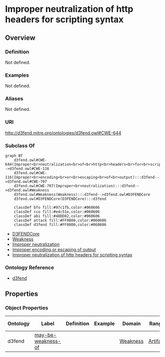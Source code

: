 # Improper neutralization of http headers for scripting syntax

## Overview

### Definition
Not defined.

### Examples
Not defined.

### Aliases
Not defined.

### URI
http://d3fend.mitre.org/ontologies/d3fend.owl#CWE-644

### Subclass Of
```mermaid
graph BT
    d3fend.owl#CWE-644(Improper<br>neutralization<br>of<br>http<br>headers<br>for<br>scripting<br>syntax):::d3fend-->d3fend.owl#CWE-116
    d3fend.owl#CWE-116(Improper<br>encoding<br>or<br>escaping<br>of<br>output):::d3fend-->d3fend.owl#CWE-707
    d3fend.owl#CWE-707(Improper<br>neutralization):::d3fend-->d3fend.owl#Weakness
    d3fend.owl#Weakness(Weakness):::d3fend-->d3fend.owl#D3FENDCore
    d3fend.owl#D3FENDCore(D3FENDCore):::d3fend
    
    classDef bfo fill:#97c1fb,color:#060606
    classDef cco fill:#e4c51e,color:#060606
    classDef abi fill:#48DD82,color:#060606
    classDef attack fill:#FF0000,color:#060606
    classDef d3fend fill:#FF0000,color:#060606
```

- [D3FENDCore](/docs/ontology/reference/model/D3FENDCore/D3FENDCore.md)
- [Weakness](/docs/ontology/reference/model/D3FENDCore/Weakness/Weakness.md)
- [Improper neutralization](/docs/ontology/reference/model/D3FENDCore/Weakness/Improper%20neutralization/Improper%20neutralization.md)
- [Improper encoding or escaping of output](/docs/ontology/reference/model/D3FENDCore/Weakness/Improper%20neutralization/Improper%20encoding%20or%20escaping%20of%20output/Improper%20encoding%20or%20escaping%20of%20output.md)
- [Improper neutralization of http headers for scripting syntax](/docs/ontology/reference/model/D3FENDCore/Weakness/Improper%20neutralization/Improper%20encoding%20or%20escaping%20of%20output/Improper%20neutralization%20of%20http%20headers%20for%20scripting%20syntax/Improper%20neutralization%20of%20http%20headers%20for%20scripting%20syntax.md)


### Ontology Reference
- [d3fend](http://d3fend.mitre.org/ontologies/d3fend.owl#)

## Properties
### Object Properties
| Ontology | Label | Definition | Example | Domain | Range | Inverse Of |
|----------|-------|------------|---------|--------|-------|------------|
| d3fend | [may-be-weakness-of](http://d3fend.mitre.org/ontologies/d3fend.owl#may-be-weakness-of) |  |  | [Weakness](/docs/ontology/reference/model/D3FENDCore/Weakness/Weakness.md) | [Artifact](/docs/ontology/reference/model/D3FENDCore/Artifact/Artifact.md) | [may-have-weakness](http://d3fend.mitre.org/ontologies/d3fend.owl#may-have-weakness) |

